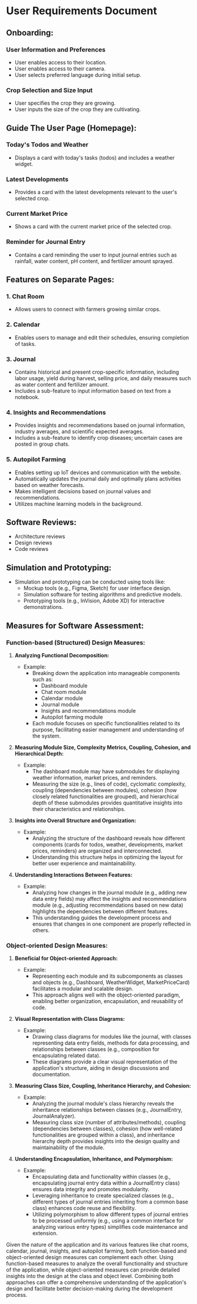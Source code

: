 # User Requirements Document

## Onboarding:

### User Information and Preferences
- User enables access to their location.
- User enables access to their camera.
- User selects preferred language during initial setup.

### Crop Selection and Size Input
- User specifies the crop they are growing.
- User inputs the size of the crop they are cultivating.

## Guide The User Page (Homepage):

### Today's Todos and Weather
- Displays a card with today's tasks (todos) and includes a weather widget.
  
### Latest Developments
- Provides a card with the latest developments relevant to the user's selected crop.

### Current Market Price
- Shows a card with the current market price of the selected crop.

### Reminder for Journal Entry
- Contains a card reminding the user to input journal entries such as rainfall, water content, pH content, and fertilizer amount sprayed.

## Features on Separate Pages:

### 1. Chat Room
- Allows users to connect with farmers growing similar crops.

### 2. Calendar
- Enables users to manage and edit their schedules, ensuring completion of tasks.

### 3. Journal
- Contains historical and present crop-specific information, including labor usage, yield during harvest, selling price, and daily measures such as water content and fertilizer amount.
- Includes a sub-feature to input information based on text from a notebook.

### 4. Insights and Recommendations
- Provides insights and recommendations based on journal information, industry averages, and scientific expected averages.
- Includes a sub-feature to identify crop diseases; uncertain cases are posted in group chats.

### 5. Autopilot Farming
- Enables setting up IoT devices and communication with the website.
- Automatically updates the journal daily and optimally plans activities based on weather forecasts.
- Makes intelligent decisions based on journal values and recommendations.
- Utilizes machine learning models in the background.

## Software Reviews:
- Architecture reviews
- Design reviews
- Code reviews

## Simulation and Prototyping:
- Simulation and prototyping can be conducted using tools like:
  - Mockup tools (e.g., Figma, Sketch) for user interface design.
  - Simulation software for testing algorithms and predictive models.
  - Prototyping tools (e.g., InVision, Adobe XD) for interactive demonstrations.

## Measures for Software Assessment:

### Function-based (Structured) Design Measures:

1. **Analyzing Functional Decomposition:**
   - Example:
     - Breaking down the application into manageable components such as:
       - Dashboard module
       - Chat room module
       - Calendar module
       - Journal module
       - Insights and recommendations module
       - Autopilot farming module
     - Each module focuses on specific functionalities related to its purpose, facilitating easier management and understanding of the system.

2. **Measuring Module Size, Complexity Metrics, Coupling, Cohesion, and Hierarchical Depth:**
   - Example: 
     - The dashboard module may have submodules for displaying weather information, market prices, and reminders.
     - Measuring the size (e.g., lines of code), cyclomatic complexity, coupling (dependencies between modules), cohesion (how closely related functionalities are grouped), and hierarchical depth of these submodules provides quantitative insights into their characteristics and relationships.

3. **Insights into Overall Structure and Organization:**
   - Example: 
     - Analyzing the structure of the dashboard reveals how different components (cards for todos, weather, developments, market prices, reminders) are organized and interconnected.
     - Understanding this structure helps in optimizing the layout for better user experience and maintainability.

4. **Understanding Interactions Between Features:**
   - Example:
     - Analyzing how changes in the journal module (e.g., adding new data entry fields) may affect the insights and recommendations module (e.g., adjusting recommendations based on new data) highlights the dependencies between different features.
     - This understanding guides the development process and ensures that changes in one component are properly reflected in others.

### Object-oriented Design Measures:

1. **Beneficial for Object-oriented Approach:**
   - Example:
     - Representing each module and its subcomponents as classes and objects (e.g., Dashboard, WeatherWidget, MarketPriceCard) facilitates a modular and scalable design.
     - This approach aligns well with the object-oriented paradigm, enabling better organization, encapsulation, and reusability of code.

2. **Visual Representation with Class Diagrams:**
   - Example:
     - Drawing class diagrams for modules like the journal, with classes representing data entry fields, methods for data processing, and relationships between classes (e.g., composition for encapsulating related data).
     - These diagrams provide a clear visual representation of the application's structure, aiding in design discussions and documentation.

3. **Measuring Class Size, Coupling, Inheritance Hierarchy, and Cohesion:**
   - Example:
     - Analyzing the journal module's class hierarchy reveals the inheritance relationships between classes (e.g., JournalEntry, JournalAnalyzer).
     - Measuring class size (number of attributes/methods), coupling (dependencies between classes), cohesion (how well-related functionalities are grouped within a class), and inheritance hierarchy depth provides insights into the design quality and maintainability of the module.

4. **Understanding Encapsulation, Inheritance, and Polymorphism:**
   - Example:
     - Encapsulating data and functionality within classes (e.g., encapsulating journal entry data within a JournalEntry class) ensures data integrity and promotes modularity.
     - Leveraging inheritance to create specialized classes (e.g., different types of journal entries inheriting from a common base class) enhances code reuse and flexibility.
     - Utilizing polymorphism to allow different types of journal entries to be processed uniformly (e.g., using a common interface for analyzing various entry types) simplifies code maintenance and extension.


Given the nature of the application and its various features like chat rooms, calendar, journal, insights, and autopilot farming, both function-based and object-oriented design measures can 
complement each other. Using function-based measures to analyze the overall functionality and structure of the application, while object-oriented measures can provide detailed insights
into the design at the class and object level. Combining both approaches can offer a comprehensive understanding of the application's design and facilitate better decision-making during the
development process.

